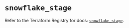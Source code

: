# `snowflake_stage`

Refer to the Terraform Registry for docs: [`snowflake_stage`](https://registry.terraform.io/providers/snowflake-labs/snowflake/0.84.1/docs/resources/stage).
